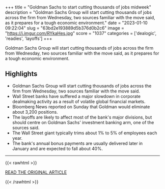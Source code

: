 +++
title = "Goldman Sachs to start cutting thousands of jobs midweek"
description = "Goldman Sachs Group will start cutting thousands of jobs across the firm from Wednesday, two sources familiar with the move said, as it prepares for a tough economic environment."
date = "2023-01-10 09:22:04"
slug = "63bd2e193889d5b376d0b2c6"
image = "https://i.imgur.com/RYkaHes.jpg"
score = "1037"
categories = ['dealogic', 'readies', 'layoffs']
+++

Goldman Sachs Group will start cutting thousands of jobs across the firm from Wednesday, two sources familiar with the move said, as it prepares for a tough economic environment.

## Highlights

- Goldman Sachs Group will start cutting thousands of jobs across the firm from Wednesday, two sources familiar with the move said.
- Wall Street banks have suffered a major slowdown in corporate dealmaking activity as a result of volatile global financial markets.
- Bloomberg News reported on Sunday that Goldman would eliminate about 3,200 positions.
- The layoffs are likely to affect most of the bank's major divisions, but should centre on Goldman Sachs' investment banking arm, one of the sources said.
- The Wall Street giant typically trims about 1% to 5% of employees each year.
- The bank's annual bonus payments are usually delivered later in January and are expected to fall about 40%.

---

{{< rawhtml >}}
  <p class="article-category">
    <a target="_blank" href="https://www.reuters.com/business/finance/goldman-sachs-start-cutting-thousands-jobs-midweek-sources-2023-01-09/">READ THE ORIGINAL ARTICLE</a>
  </p>
{{< /rawhtml >}}
